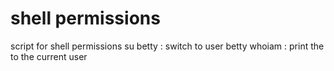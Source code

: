 # shell permissions
script for shell permissions
su betty : switch to user betty
whoiam : print the to the current user
